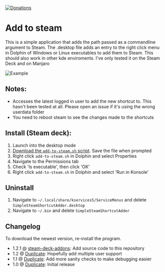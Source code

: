 [![Donations](https://img.shields.io/badge/Support%20on-Ko--Fi-red)](https://ko-fi.com/suchmememanyskill)

# Add to steam

This is a simple application that adds the path passed as a commandline argument to Steam. The .desktop file adds an entry to the right click menu in Dolphin of Windows or Linux executables to add them to Steam. This should also work in other kde enviroments. I've only tested it on the Steam Deck and on Manjaro

![Example](https://raw.githubusercontent.com/suchmememanyskill/steam-deckt-addons/main/Dolphin-rightclick-addtosteam/Example.png)

## Notes:
- Accesses the latest logged in user to add the new shortcut to. This hasn't been tested at all. Please open an issue if it's using the wrong userdata folder
- You need to reboot steam to see the changes made to the shortcuts

## Install (Steam deck):
1. Launch into the desktop mode
2. [Download the `add-to-steam.sh` script](https://github.com/suchmememanyskill/steam-deckt-addons/releases/download/1.0/add-to-steam.sh). Save the file when prompted
3. Right click `add-to-steam.sh` in Dolphin and select Properties
4. Navigate to the Permissions tab
5. Check 'Is executable', then click 'OK'
6. Right click `add-to-steam.sh` in Dolphin and select 'Run in Konsole'

## Uninstall
1. Navigate to `~/.local/share/kservices5/ServiceMenus` and delete `SimpleSteamShortcutAdder.desktop`
2. Navigate to `~/.bin` and delete `SimpleSteamShortcutAdder`

## Changelog
To download the newest version, re-install the program.

- 1.2.1 @ [steam-deck-addons](https://github.com/suchmememanyskill/steam-deck-addons/commit/3c2b8384d876b1fd45ccd132ac2e2c0205ce03a5): Add source code to this repository
- 1.2 @ [Duplicate](https://github.com/suchmememanyskill/Duplicate/commit/e79826f18177647827e300f57964f261e4c36c78): Hopefully add multiple user support
- 1.1 @ [Duplicate](https://github.com/suchmememanyskill/Duplicate/commit/479116262895a1f98b4af18036fce88c9daf8d68): Add more sanity checks to make debugging easier
- 1.0 @ [Duplicate](https://github.com/suchmememanyskill/Duplicate/commit/55fa634cca516209a1cbf6f11815401c99c6a44a): Initial release 

